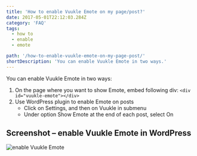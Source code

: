 ```yaml
---
title: 'How to enable Vuukle Emote on my page/post?'
date: 2017-05-01T22:12:03.284Z
category: 'FAQ'
tags:
  - how to
  - enable
  - emote

path: '/how-to-enable-vuukle-emote-on-my-page-post/'
shortDescription: 'You can enable Vuukle Emote in two ways.'
---
```


You can enable Vuukle Emote in two ways:

1. On the page where you want to show Emote, embed following div:
   `<div id="vuukle-emote"></div>`
2. Use WordPress plugin to enable Emote on posts
   - Click on Settings, and then on Vuukle in submenu
   - Under option Show Emote at the end of each post, select On

## Screenshot – enable Vuukle Emote in WordPress

![enable Vuukle Emote](/img/how-to-enable-vuukle-emote-on-my-page-post-img-1.jpg)
